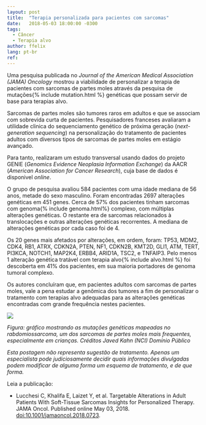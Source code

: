 ```yaml
---
layout: post
title:  "Terapia personalizada para pacientes com sarcomas"
date:   2018-05-03 18:00:00 -0300
tags:
  - Câncer
  - Terapia alvo
author: ffelix
lang: pt-br
ref:
---
```

Uma pesquisa publicada no  _Journal of the American Medical Association (JAMA) Oncology_ mostrou a viabilidade de personalizar a terapia de pacientes com sarcomas de partes moles através da pesquisa de mutações{% include mutation.html %} genéticas que possam servir de base para terapias alvo.
<!--more-->

Sarcomas de partes moles são tumores raros em adultos e que se associam com sobrevida curta de pacientes. Pesquisadores franceses avaliaram a utilidade clinica do sequenciamento genético de próxima geração (_next-generation sequencing_) na personalização do tratamento de pacientes adultos com diversos tipos de sarcomas de partes moles em estágio avançado.

Para tanto, realizaram um estudo transversal usando dados do projeto GENIE (_Genomics Evidence Neoplasia Information Exchange_) da AACR (_American Association for Cancer Research_), cuja base de dados é disponivel _online_.

O grupo de pesquisa avaliou 584 pacientes com uma idade mediana de 56 anos, metade do sexo masculino. Foram encontradas 2697 alterações genéticas em 451 genes. Cerca de 57% dos pacientes tinham sarcomas com genoma{% include genoma.html%} complexo, com múltiplas alterações genéticas. O restante era de sarcomas relacionados à translocações e outras alterações genéticas recorrentes. A mediana de alterações genéticas por cada caso foi de 4.

Os 20 genes mais afetados por alterações, em ordem, foram: TP53, MDM2, CDK4, RB1, ATRX, CDKN2A, PTEN, NF1, CDKN2B, KMT2D, GLI1, ATM, TERT, PI3KCA, NOTCH1, MAP2K4, ERBB4, ARID1A, TSC2, e TNFAIP3. Pelo menos 1 alteração genética tratável com terapia alvo{% include alvo.html %} foi descoberta em 41% dos pacientes, em sua maioria portadores de genoma tumoral complexo.

Os autores concluíram que, em pacientes adultos com sarcomas de partes moles, vale a pena estudar a genômica dos tumores a fim de personalizar o tratamento com terapias alvo adequadas para as alterações genéticas encontradas com grande frequência nestes pacientes.

![](https://visualsonline.cancer.gov/retrieve.cfm?imageid=9817&dpi=150&fileformat=gif)

_Figura: gráfico mostrando as mutações genéticas mapeadas no rabdomiossarcoma, um dos sarcomas de partes moles mais frequentes, especialmente em crianças. Créditos Javed Kahn (NCI) Domínio Público_

_Esta postagem não representa sugestão de tratamento. Apenas um especialista pode judiciosamente decidir quais informações divulgadas podem modificar de alguma forma um esquema de tratamento, e de que forma._

Leia a publicação:
- Lucchesi C, Khalifa E, Laizet Y, et al. Targetable Alterations in Adult Patients With Soft-Tissue Sarcomas Insights for Personalized Therapy. JAMA Oncol. Published online May 03, 2018. [doi:10.1001/jamaoncol.2018.0723](https://doi.org/10.1001/jamaoncol.2018.0723).
